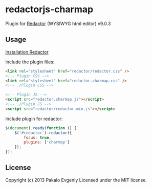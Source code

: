 redactorjs-charmap
========================

Plugin for [Redactor](http://imperavi.com/redactor/) (WYSIWYG html editor) v9.0.3

Usage
------------------------
[Installation Redactor](http://imperavi.com/redactor/docs/)


Include the plugin files:

```html
<link rel="stylesheet" href="redactor/redactor.css" />
<!-- Plugin CSS -->
<link rel="stylesheet" href="redactor.charmap.css" />
<!-- ./Plugin CSS -->

<!-- Plugin JS -->
<script src="redactor.charmap.js"></script>
<!-- ./Plugin JS -->
<script src="redactor/redactor.min.js"></script>
```

Include plugin for redactor:
```javascript
$(document).ready(function () {
	$('#redactor').redactor({
		focus: true,
		plugins: ['charmap']
	});
});
```


License
-------
Copyright (c) 2013 Pakalo Evgeniy Licensed under the MIT license.

